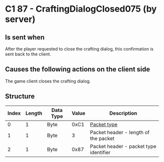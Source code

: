 # C1 87 - CraftingDialogClosed075 (by server)

## Is sent when

After the player requested to close the crafting dialog, this confirmation is sent back to the client.

## Causes the following actions on the client side

The game client closes the crafting dialog.

## Structure

| Index | Length | Data Type | Value | Description |
|-------|--------|-----------|-------|-------------|
| 0 | 1 |   Byte   | 0xC1  | [Packet type](PacketTypes.md) |
| 1 | 1 |    Byte   |   3   | Packet header - length of the packet |
| 2 | 1 |    Byte   | 0x87  | Packet header - packet type identifier |